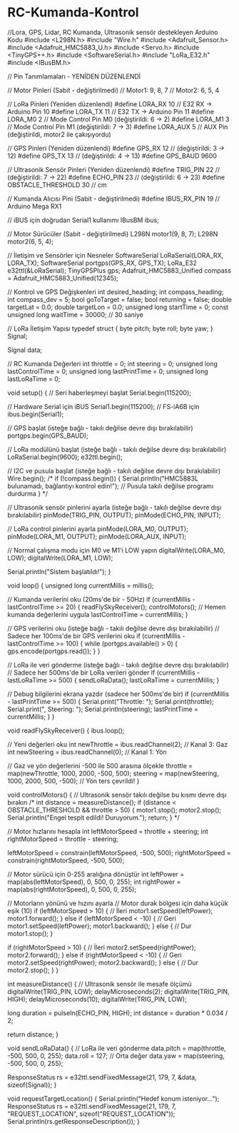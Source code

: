 # RC-Kumanda-Kontrol
//Lora, GPS, Lidar, RC Kumanda, Ultrasonik sensör destekleyen Arduino Kodu
#include <L298N.h>
#include "Wire.h"
#include <Adafruit_Sensor.h>
#include <Adafruit_HMC5883_U.h>
#include <Servo.h>
#include <TinyGPS++.h>
#include <SoftwareSerial.h>
#include "LoRa_E32.h"
#include <IBusBM.h>

// Pin Tanımlamaları - YENİDEN DÜZENLENDİ

// Motor Pinleri (Sabit - değiştirilmedi)
// Motor1: 9, 8, 7
// Motor2: 6, 5, 4

// LoRa Pinleri (Yeniden düzenlendi)
#define LORA_RX 10      // E32 RX -> Arduino Pin 10
#define LORA_TX 11      // E32 TX -> Arduino Pin 11
#define LORA_M0 2       // Mode Control Pin M0 (değiştirildi: 6 -> 2)
#define LORA_M1 3       // Mode Control Pin M1 (değiştirildi: 7 -> 3)
#define LORA_AUX 5      // AUX Pin (değiştirildi, motor2 ile çakışıyordu)

// GPS Pinleri (Yeniden düzenlendi)
#define GPS_RX 12       // (değiştirildi: 3 -> 12)
#define GPS_TX 13       // (değiştirildi: 4 -> 13)
#define GPS_BAUD 9600

// Ultrasonik Sensör Pinleri (Yeniden düzenlendi)
#define TRIG_PIN 22     // (değiştirildi: 7 -> 22)
#define ECHO_PIN 23     // (değiştirildi: 6 -> 23)
#define OBSTACLE_THRESHOLD 30 // cm

// Kumanda Alıcısı Pini (Sabit - değiştirilmedi)
#define IBUS_RX_PIN 19  // Arduino Mega RX1

// iBUS için doğrudan Serial1 kullanımı
IBusBM ibus;

// Motor Sürücüler (Sabit - değiştirilmedi)
L298N motor1(9, 8, 7);
L298N motor2(6, 5, 4);

// İletişim ve Sensörler için Nesneler
SoftwareSerial LoRaSerial(LORA_RX, LORA_TX);
SoftwareSerial portgps(GPS_RX, GPS_TX);
LoRa_E32 e32ttl(&LoRaSerial);
TinyGPSPlus gps;
Adafruit_HMC5883_Unified compass = Adafruit_HMC5883_Unified(12345);

// Kontrol ve GPS Değişkenleri
int desired_heading;
int compass_heading;
int compass_dev = 5;
bool goToTarget = false;
bool returning = false;
double targetLat = 0.0;
double targetLon = 0.0;
unsigned long startTime = 0;
const unsigned long waitTime = 30000; // 30 saniye

// LoRa İletişim Yapısı
typedef struct {
  byte pitch;
  byte roll;
  byte yaw;
} Signal;

Signal data;

// RC Kumanda Değerleri
int throttle = 0;
int steering = 0;
unsigned long lastControlTime = 0;
unsigned long lastPrintTime = 0;
unsigned long lastLoRaTime = 0;

void setup() {
  // Seri haberleşmeyi başlat
  Serial.begin(115200);
  
  // Hardware Serial için iBUS
  Serial1.begin(115200);  // FS-iA6B için
  ibus.begin(Serial1);
  
  // GPS başlat (isteğe bağlı - takılı değilse devre dışı bırakılabilir)
  portgps.begin(GPS_BAUD);
  
  // LoRa modülünü başlat (isteğe bağlı - takılı değilse devre dışı bırakılabilir)
  LoRaSerial.begin(9600);
  e32ttl.begin();
  
  // I2C ve pusula başlat (isteğe bağlı - takılı değilse devre dışı bırakılabilir)
  Wire.begin();
  /*
  if (!compass.begin()) {
    Serial.println("HMC5883L bulunamadı, bağlantıyı kontrol edin!");
    // Pusula takılı değilse programı durdurma
  }
  */
  
  // Ultrasonik sensör pinlerini ayarla (isteğe bağlı - takılı değilse devre dışı bırakılabilir)
  pinMode(TRIG_PIN, OUTPUT);
  pinMode(ECHO_PIN, INPUT);
  
  // LoRa control pinlerini ayarla
  pinMode(LORA_M0, OUTPUT);
  pinMode(LORA_M1, OUTPUT);
  pinMode(LORA_AUX, INPUT);
  
  // Normal çalışma modu için M0 ve M1'i LOW yapın
  digitalWrite(LORA_M0, LOW);
  digitalWrite(LORA_M1, LOW);
  
  Serial.println("Sistem başlatıldı!");
}

void loop() {
  unsigned long currentMillis = millis();
  
  // Kumanda verilerini oku (20ms'de bir - 50Hz)
  if (currentMillis - lastControlTime >= 20) {
    readFlySkyReceiver();
    controlMotors(); // Hemen kumanda değerlerini uygula
    lastControlTime = currentMillis;
  }
  
  // GPS verilerini oku (isteğe bağlı - takılı değilse devre dışı bırakılabilir)
  // Sadece her 100ms'de bir GPS verilerini oku
  if (currentMillis - lastControlTime >= 100) {
    while (portgps.available() > 0) {
      gps.encode(portgps.read());
    }
  }
  
  // LoRa ile veri gönderme (isteğe bağlı - takılı değilse devre dışı bırakılabilir)
  // Sadece her 500ms'de bir LoRa verileri gönder
  if (currentMillis - lastLoRaTime >= 500) {
    sendLoRaData();
    lastLoRaTime = currentMillis;
  }
  
  // Debug bilgilerini ekrana yazdır (sadece her 500ms'de bir)
  if (currentMillis - lastPrintTime >= 500) {
    Serial.print("Throttle: ");
    Serial.print(throttle);
    Serial.print(", Steering: ");
    Serial.println(steering);
    lastPrintTime = currentMillis;
  }
}

void readFlySkyReceiver() {
  ibus.loop();
  
  // Yeni değerleri oku
  int newThrottle = ibus.readChannel(2);  // Kanal 3: Gaz
  int newSteering = ibus.readChannel(0);  // Kanal 1: Yön
  
  // Gaz ve yön değerlerini -500 ile 500 arasına ölçekle
  throttle = map(newThrottle, 1000, 2000, -500, 500);
  steering = map(newSteering, 1000, 2000, 500, -500);  // Yön ters çevrildi!
}

void controlMotors() {
  // Ultrasonik sensör takılı değilse bu kısmı devre dışı bırakın
  /*
  int distance = measureDistance();
  if (distance < OBSTACLE_THRESHOLD && throttle > 50) {
    motor1.stop();
    motor2.stop();
    Serial.println("Engel tespit edildi! Duruyorum.");
    return;
  }
  */

  // Motor hızlarını hesapla
  int leftMotorSpeed = throttle + steering;
  int rightMotorSpeed = throttle - steering;

  leftMotorSpeed = constrain(leftMotorSpeed, -500, 500);
  rightMotorSpeed = constrain(rightMotorSpeed, -500, 500);

  // Motor sürücü için 0-255 aralığına dönüştür
  int leftPower = map(abs(leftMotorSpeed), 0, 500, 0, 255);
  int rightPower = map(abs(rightMotorSpeed), 0, 500, 0, 255);
  
  // Motorların yönünü ve hızını ayarla
  // Motor durak bölgesi için daha küçük eşik (10)
  if (leftMotorSpeed > 10) {  // İleri
    motor1.setSpeed(leftPower);
    motor1.forward();
  } else if (leftMotorSpeed < -10) {  // Geri
    motor1.setSpeed(leftPower);
    motor1.backward();
  } else {  // Dur
    motor1.stop();
  }

  if (rightMotorSpeed > 10) {  // İleri
    motor2.setSpeed(rightPower);
    motor2.forward();
  } else if (rightMotorSpeed < -10) {  // Geri
    motor2.setSpeed(rightPower);
    motor2.backward();
  } else {  // Dur
    motor2.stop();
  }
}

int measureDistance() {
  // Ultrasonik sensör ile mesafe ölçümü
  digitalWrite(TRIG_PIN, LOW);
  delayMicroseconds(2);
  digitalWrite(TRIG_PIN, HIGH);
  delayMicroseconds(10);
  digitalWrite(TRIG_PIN, LOW);
  
  long duration = pulseIn(ECHO_PIN, HIGH);
  int distance = duration * 0.034 / 2;
  
  return distance;
}

void sendLoRaData() {
  // LoRa ile veri gönderme
  data.pitch = map(throttle, -500, 500, 0, 255);
  data.roll = 127; // Orta değer
  data.yaw = map(steering, -500, 500, 0, 255);
  
  ResponseStatus rs = e32ttl.sendFixedMessage(21, 179, 7, &data, sizeof(Signal));
}

void requestTargetLocation() {
  Serial.println("Hedef konum isteniyor...");
  ResponseStatus rs = e32ttl.sendFixedMessage(21, 179, 7, "REQUEST_LOCATION", sizeof("REQUEST_LOCATION"));
  Serial.println(rs.getResponseDescription());
}
